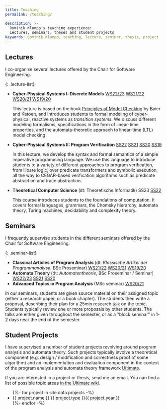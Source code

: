 ```yaml
---
title: Teaching
permalink: /teaching/

description: >-
  Dominik Klumpp's teaching experience:
  Lectures, seminars, theses and student projects
keywords: Dominik Klumpp, teaching, lecture, seminar, thesis, project
---
```


## Lectures

I co-organise several lectures offered by the Chair for Software Engineering.

{: .lecture-list}
* <span class="lecture-title">**Cyber-Physical Systems I: Discrete Models**</span>
  <a class="year-tag" href="https://swt.informatik.uni-freiburg.de/teaching/WS2022-23/cps-dm">WS22/23</a>
  <a class="year-tag" href="https://swt.informatik.uni-freiburg.de/teaching/WS2021-22/cps-dm">WS21/22</a>
  <a class="year-tag" href="https://swt.informatik.uni-freiburg.de/teaching/WS2020-21/cps-dm">WS20/21</a>
  <a class="year-tag" href="https://swt.informatik.uni-freiburg.de/teaching/WS2019-20/cps-dm">WS19/20</a>
  
  This lecture is based on the book [Principles of Model Checking](https://mitpress.mit.edu/9780262026499/principles-of-model-checking/) by Baier and Katoen,
  and introduces students to formal modeling of cyber-physical, reactive systems as _transition systems_.
  We discuss different modeling formalisms,
  specifications in the form of linear-time properties,
  and the automata-theoretic approach to linear-time (LTL) model checking.
* <span class="lecture-title">**Cyber-Physical Systems II: Program Verification**</span>
  <a class="year-tag" href="https://swt.informatik.uni-freiburg.de/teaching/SS2022/program-verification">SS22</a>
  <a class="year-tag" href="https://swt.informatik.uni-freiburg.de/teaching/SS2021/program-verification">SS21</a>
  <a class="year-tag" href="https://swt.informatik.uni-freiburg.de/teaching/SS2020/program-verification">SS20</a>
  <a class="year-tag" href="https://swt.informatik.uni-freiburg.de/teaching/SS2019/program-verification">SS19</a>
  
  In this lecture, we develop the syntax and formal semantics of a simple imperative programming language.
  We use this language to introduce students to a variety of different approaches to program verification,
  from Hoare logic, over predicate transformers and symbolic execution, all the way to CEGAR-based verification algorithms such as predicate abstraction and trace abstraction.
* <span class="lecture-title">**Theoretical Computer Science** (dt: Theoretische Informatik)</span>
  <span class="year-tag">SS23</span>
  <a class="year-tag" href="https://swt.informatik.uni-freiburg.de/teaching/SS2022/info3">SS22</a>

  This course introduces students to the foundations of computation.
  It covers formal languages, grammars, the Chomsky hierarchy, automata theory, Turing machines, decidability and complexity theory.
 

## Seminars

I frequently supervise students in the different seminars offered by the Chair for Software Engineering.

{: .seminar-list}
* <span class="seminar-title">**Classical Articles of Program Analysis** (dt: _Klassische Artikel der Programmanalyse_, BSc Proseminar)</span>
  <a class="year-tag" href="https://swt.informatik.uni-freiburg.de/teaching/WS2021-22/pskapa">WS21/22</a>
  <a class="year-tag" href="https://swt.informatik.uni-freiburg.de/teaching/WS2020-21/pskapa">WS20/21</a>
  <a class="year-tag" href="https://swt.informatik.uni-freiburg.de/teaching/WS2019-20/pskapa">WS19/20</a>
* <span class="seminar-title">**Automata Theory** (dt: _Automatentheorie_, BSc Proseminar / Seminar)</span>
  <a class="year-tag" href="https://swt.informatik.uni-freiburg.de/teaching/WS2022-23/ps-automata-theory">WS22/23</a>
  <a class="year-tag" href="https://swt.informatik.uni-freiburg.de/teaching/SS2021/automata-theory">SS21</a>
  <a class="year-tag" href="https://swt.informatik.uni-freiburg.de/teaching/SS2020/AutomataTheory">SS20</a>
* <span class="seminar-title">**Advanced Topics in Program Analysis** (MSc seminar)</span>
  <a class="year-tag" href="https://swt.informatik.uni-freiburg.de/teaching/WS2020-21/AdvancedTopicsInProgramAnalysis">WS20/21</a>

In our seminars, students are given source material on their assigned topic (either a research paper, or a book chapter).
The students then write a proposal, describing their plan for a 25min research talk on the topic.
Students typically review one or more proposals by other students.
The talks are either given throughout the semester, or as a "block seminar" in 1-2 days near the end of the semester.

## Student Projects

I have supervised a number of student projects revolving around program analysis and automata theory.
Such projects typically involve a theoretical component (e.g. design / modification and correctness proof of some algorithm)
and an implementation and evaluation component in the context of the program analysis and automata theory framework [Ultimate](https://ultimate.informatik.uni-freiburg.de/).

If you are interested in a project or thesis, send me an email.
You can find a list of possible topic areas [in the Ultimate wiki](https://github.com/ultimate-pa/ultimate/wiki/Available-Project-Topics#commutativity-for-program-verification-or-partial-order-reduction).

<ul class="project-list">
{%- for project in site.data.projects -%}
  <li>
    <span class="project-title">{{ project.name }}</span>
    <span class="project-type">{{ project.type }}</span><!--
    --><span class="project-year">{{ project.year }}</span>
  </li>
{%- endfor -%}
</ul>
